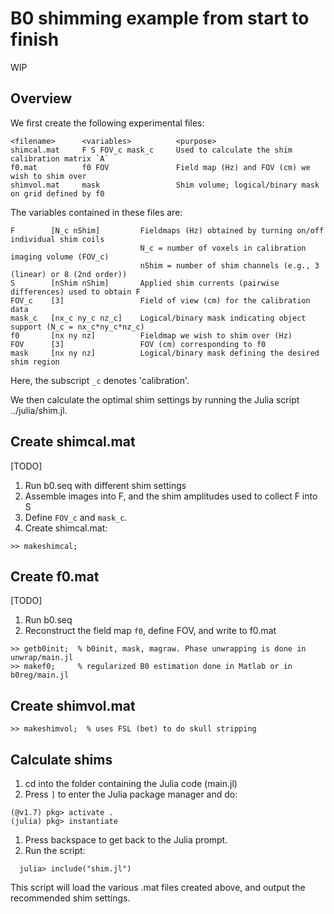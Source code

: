 # B0 shimming example from start to finish

WIP

## Overview 

We first create the following experimental files:
```
<filename>      <variables>          <purpose>
shimcal.mat     F S FOV_c mask_c     Used to calculate the shim calibration matrix `A`
f0.mat          f0 FOV               Field map (Hz) and FOV (cm) we wish to shim over
shimvol.mat     mask                 Shim volume; logical/binary mask on grid defined by f0
```

The variables contained in these files are:
```
F        [N_c nShim]         Fieldmaps (Hz) obtained by turning on/off individual shim coils
                             N_c = number of voxels in calibration imaging volume (FOV_c)
                             nShim = number of shim channels (e.g., 3 (linear) or 8 (2nd order))
S        [nShim nShim]       Applied shim currents (pairwise differences) used to obtain F
FOV_c    [3]                 Field of view (cm) for the calibration data
mask_c   [nx_c ny_c nz_c]    Logical/binary mask indicating object support (N_c = nx_c*ny_c*nz_c)
f0       [nx ny nz]          Fieldmap we wish to shim over (Hz)
FOV      [3]                 FOV (cm) corresponding to f0
mask     [nx ny nz]          Logical/binary mask defining the desired shim region
```
Here, the subscript `_c` denotes 'calibration'.

We then calculate the optimal shim settings by running the Julia
script ../julia/shim.jl.


## Create shimcal.mat

[TODO]

1. Run b0.seq with different shim settings
2. Assemble images into F, and the shim amplitudes used to collect F into S
3. Define `FOV_c` and `mask_c`.
4. Create shimcal.mat:
```
>> makeshimcal;
```

## Create f0.mat

[TODO]

1. Run b0.seq
2. Reconstruct the field map `f0`, define FOV, and write to f0.mat
```
>> getb0init;  % b0init, mask, magraw. Phase unwrapping is done in unwrap/main.jl
>> makef0;     % regularized B0 estimation done in Matlab or in b0reg/main.jl
```

## Create shimvol.mat 
```
>> makeshimvol;  % uses FSL (bet) to do skull stripping
```

## Calculate shims

1. cd into the folder containing the Julia code (main.jl)
1. Press `]` to enter the Julia package manager and do:
```
(@v1.7) pkg> activate .
(julia) pkg> instantiate
```
1. Press backspace to get back to the Julia prompt.
1. Run the script:
```
  julia> include("shim.jl")
```
This script will load the various .mat files created above,
and output the recommended shim settings.


